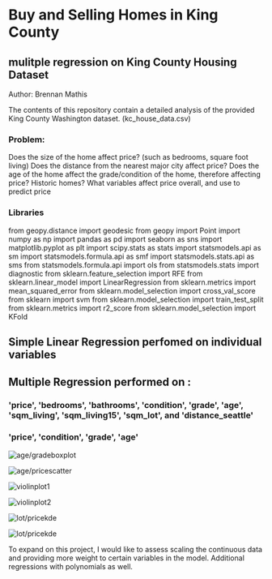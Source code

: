 # Buy and Selling Homes in King County

  
  ## mulitple regression on King County Housing Dataset
  
  
 Author: Brennan Mathis
 
 The contents of this repository contain a detailed analysis of the provided King County Washington dataset. (kc_house_data.csv)
 
 ### Problem:
 
 Does the size of the home affect price? (such as bedrooms, square foot living)
 Does the distance from the nearest major city affect price?
 Does the age of the home affect the grade/condition of the home, therefore affecting price? Historic homes?
 What variables affect price overall, and use to predict price
 
### Libraries
from geopy.distance import geodesic
from geopy import Point
import numpy as np 
import pandas as pd 
import seaborn as sns 
import matplotlib.pyplot as plt
import scipy.stats as stats
import statsmodels.api as sm
import statsmodels.formula.api as smf
import statsmodels.stats.api as sms
from statsmodels.formula.api import ols
from statsmodels.stats import diagnostic
from sklearn.feature_selection import RFE
from sklearn.linear_model import LinearRegression
from sklearn.metrics import mean_squared_error
from sklearn.model_selection import cross_val_score
from sklearn import svm
from sklearn.model_selection import train_test_split
from sklearn.metrics import r2_score
from sklearn.model_selection import KFold

## Simple Linear Regression perfomed on individual variables

## Multiple Regression performed on :
### 'price', 'bedrooms', 'bathrooms', 'condition', 'grade', 'age', 'sqm_living', 'sqm_living15', 'sqm_lot',  and 'distance_seattle'
### 'price', 'condition', 'grade', 'age'

 ![age/gradeboxplot](https://github.com/br3nnan8/mod2_kc_housing_regression/blob/master/visualizations/kc_age_grade_boxplot.png)
 
 ![age/pricescatter](https://github.com/br3nnan8/mod2_kc_housing_regression/blob/master/visualizations/kc_ageprice_scatter.png)
 
 ![violinplot1](https://github.com/br3nnan8/mod2_kc_housing_regression/blob/master/visualizations/kc_bedvsprice_violin.png)
 
 ![violinplot2](https://github.com/br3nnan8/mod2_kc_housing_regression/blob/master/visualizations/kc_gradevsprice_violin.png)
 
 ![lot/pricekde](https://github.com/br3nnan8/mod2_kc_housing_regression/blob/master/visualizations/kc_lotsizeprice_kde.png)
 
![lot/pricekde](https://github.com/br3nnan8/mod2_kc_housing_regression/blob/master/visualizations/kc_renovatedvsnonrenovated_kde.png)
 
 To expand on this project, I would like to assess scaling the continuous data and providing more weight to certain variables in the model. Additional regressions with polynomials as well.
 
 

